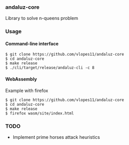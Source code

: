 ### andaluz-core

Library to solve n-queens problem

### Usage

#### Command-line interface

```
$ git clone https://github.com/vlopes11/andaluz-core
$ cd andaluz-core
$ make release
$ ./cli/target/release/andaluz-cli -c 8
```

#### WebAssembly

Example with firefox
```
$ git clone https://github.com/vlopes11/andaluz-core
$ cd andaluz-core
$ make release
$ firefox wasm/site/index.html
```

### TODO

* Implement prime horses attack heuristics
